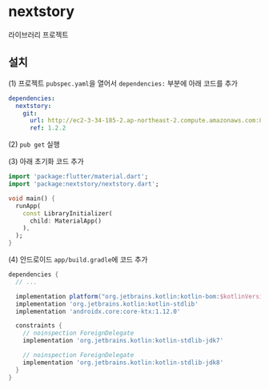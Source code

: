 # nextstory

라이브러리 프로젝트

## 설치

(1) 프로젝트 `pubspec.yaml`을 열어서 `dependencies:` 부분에 아래 코드를 추가

```yaml
dependencies:
  nextstory:
    git:
      url: http://ec2-3-34-185-2.ap-northeast-2.compute.amazonaws.com:8889/troy/library_flutter.git
      ref: 1.2.2
```

(2) `pub get` 실행

(3) 아래 초기화 코드 추가

```dart
import 'package:flutter/material.dart';
import 'package:nextstory/nextstory.dart';

void main() {
  runApp(
    const LibraryInitializer(
      child: MaterialApp()
    ),
  );
}
```

(4) 안드로이드 `app/build.gradle`에 코드 추가

```gradle
dependencies {
  // ...

  implementation platform("org.jetbrains.kotlin:kotlin-bom:$kotlinVersion")
  implementation 'org.jetbrains.kotlin:kotlin-stdlib'
  implementation 'androidx.core:core-ktx:1.12.0'

  constraints {
    // noinspection ForeignDelegate
    implementation 'org.jetbrains.kotlin:kotlin-stdlib-jdk7'

    // noinspection ForeignDelegate
    implementation 'org.jetbrains.kotlin:kotlin-stdlib-jdk8'
  }
}
```
